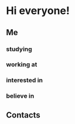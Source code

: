 <h1>Hi everyone!</h1>

<h2>Me</h2>

<h3>studying </h3>

<h3>working at </h3>

<h3>interested in</h3>

<h3>believe in</h3>

<h2>Contacts</h2>
